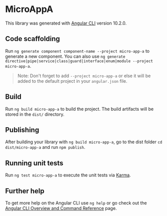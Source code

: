 # MicroAppA

This library was generated with [Angular CLI](https://github.com/angular/angular-cli) version 10.2.0.

## Code scaffolding

Run `ng generate component component-name --project micro-app-a` to generate a new component. You can also use `ng generate directive|pipe|service|class|guard|interface|enum|module --project micro-app-a`.
> Note: Don't forget to add `--project micro-app-a` or else it will be added to the default project in your `angular.json` file. 

## Build

Run `ng build micro-app-a` to build the project. The build artifacts will be stored in the `dist/` directory.

## Publishing

After building your library with `ng build micro-app-a`, go to the dist folder `cd dist/micro-app-a` and run `npm publish`.

## Running unit tests

Run `ng test micro-app-a` to execute the unit tests via [Karma](https://karma-runner.github.io).

## Further help

To get more help on the Angular CLI use `ng help` or go check out the [Angular CLI Overview and Command Reference](https://angular.io/cli) page.
